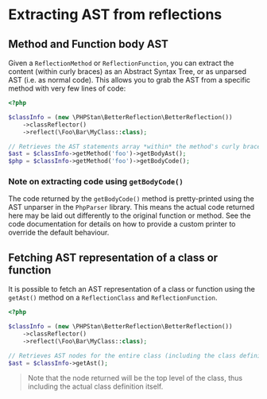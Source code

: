 # Extracting AST from reflections

## Method and Function body AST

Given a `ReflectionMethod` or `ReflectionFunction`, you can extract the content (within curly braces) as an Abstract
Syntax Tree, or as unparsed AST (i.e. as normal code). This allows you to grab the AST from a specific method with very
few lines of code:

```php
<?php

$classInfo = (new \PHPStan\BetterReflection\BetterReflection())
    ->classReflector()
    ->reflect(\Foo\Bar\MyClass::class);

// Retrieves the AST statements array *within* the method's curly braces
$ast = $classInfo->getMethod('foo')->getBodyAst();
$php = $classInfo->getMethod('foo')->getBodyCode();
```

### Note on extracting code using `getBodyCode()`

The code returned by the `getBodyCode()` method is pretty-printed using the AST unparser in the `PhpParser` library.
This means the actual code returned here may be laid out differently to the original function or method. See the code
documentation for details on how to provide a custom printer to override the default behaviour.

## Fetching AST representation of a class or function

It is possible to fetch an AST representation of a class or function using the `getAst()` method on a `ReflectionClass`
and `ReflectionFunction`.

```php
<?php

$classInfo = (new \PHPStan\BetterReflection\BetterReflection())
    ->classReflector()
    ->reflect(\Foo\Bar\MyClass::class);

// Retrieves AST nodes for the entire class (including the class definition)
$ast = $classInfo->getAst();
```

> Note that the node returned will be the top level of the class, thus including the actual class definition itself.
